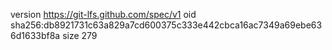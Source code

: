 version https://git-lfs.github.com/spec/v1
oid sha256:db8921731c63a829a7cd600375c333e442cbca16ac7349a69ebe636d1633bf8a
size 279
